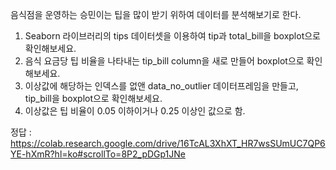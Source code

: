 음식점을 운영하는 승민이는 팁을 많이 받기 위하여 데이터를 분석해보기로 한다. 
1. Seaborn 라이브러리의 tips 데이터셋을 이용하여 tip과 total_bill을 boxplot으로 확인해보세요.
2. 음식 요금당 팁 비율을 나타내는 tip_bill column을 새로 만들어 boxplot으로 확인해보세요.
3. 이상값에 해당하는 인덱스를 없앤 data_no_outlier 데이터프레임을 만들고, tip_bill을 boxplot으로 확인해보세요.
4. 이상값은 팁 비율이 0.05 이하이거나 0.25 이상인 값으로 함.



정답 : https://colab.research.google.com/drive/16TcAL3XhXT_HR7wsSUmUC7QP6YE-hXmR?hl=ko#scrollTo=8P2_pDGp1JNe
